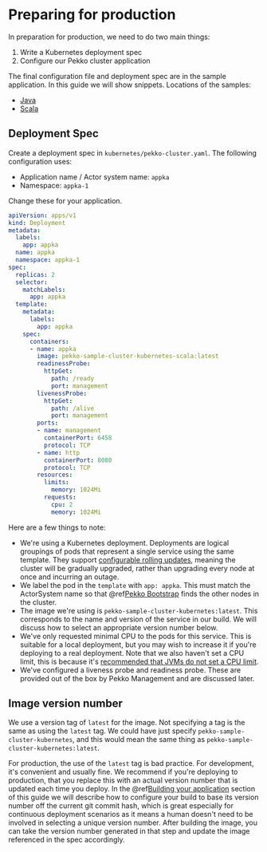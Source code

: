 # Preparing for production

In preparation for production, we need to do two main things:

1. Write a Kubernetes deployment spec
1. Configure our Pekko cluster application 

The final configuration file and deployment spec are in the sample application.
In this guide we will show snippets. Locations of the samples:

* [Java](https://developer.lightbend.com/start/?group=akka&project=pekko-sample-cluster-kubernetes-java) 
* [Scala](https://developer.lightbend.com/start/?group=akka&project=pekko-sample-cluster-kubernetes-scala)

## Deployment Spec

Create a deployment spec in `kubernetes/pekko-cluster.yaml`. The following configuration uses:

* Application name / Actor system name: `appka`
* Namespace: `appka-1`

Change these for your application.

```yaml
apiVersion: apps/v1
kind: Deployment
metadata:
  labels:
    app: appka
  name: appka
  namespace: appka-1
spec:
  replicas: 2
  selector:
    matchLabels:
      app: appka
  template:
    metadata:
      labels:
        app: appka
    spec:
      containers:
      - name: appka
        image: pekko-sample-cluster-kubernetes-scala:latest
        readinessProbe:
          httpGet:
            path: /ready
            port: management
        livenessProbe:
          httpGet:
            path: /alive
            port: management
        ports:
        - name: management
          containerPort: 6458
          protocol: TCP
        - name: http
          containerPort: 8080
          protocol: TCP
        resources:
          limits:
            memory: 1024Mi
          requests:
            cpu: 2
            memory: 1024Mi
```
Here are a few things to note:

* We're using a Kubernetes deployment. Deployments are logical groupings of pods that represent a single service using the same template. 
  They support [configurable rolling updates](https://kubernetes.io/docs/reference/generated/kubernetes-api/v1.11/#deploymentstrategy-v1-apps), 
  meaning the cluster will be gradually upgraded, rather than upgrading every node at once and incurring an outage.
* We label the pod in the `template` with `app: appka`. This must match the ActorSystem name so that @ref[Pekko Bootstrap](../bootstrap/index.md) finds the other nodes in the cluster.
* The image we're using is `pekko-sample-cluster-kubernetes:latest`. This corresponds to the name and version of the service in our build. 
  We will discuss how to select an appropriate version number below.
* We've only requested minimal CPU to the pods for this service. This is suitable for a local deployment, but you may wish to increase it if you're 
  deploying to a real deployment. Note that we also haven't set a CPU limit, this is because it's 
  [recommended that JVMs do not set a CPU limit](https://pekko.apache.org/docs/pekko/current/additional/deploying.html#resource-limits).
* We've configured a liveness probe and readiness probe. These are provided out of the box by Pekko Management and are discussed later.

## Image version number

We use a version tag of `latest` for the image. Not specifying a tag is the same as using the `latest` tag. We could have just specify
`pekko-sample-cluster-kubernetes`, and this would mean the same thing as `pekko-sample-cluster-kubernetes:latest`.

For production, the use of the `latest` tag is bad practice. 
For development, it's convenient and usually fine. We recommend if 
you're deploying to production, that you replace this with an actual version number that is updated each time you deploy. 
In the @ref[Building your application](building.md) section of this guide we will describe how to configure your build to base its 
version number off the current git commit hash, which is great especially for continuous deployment scenarios as it means a human doesn't 
need to be involved in selecting a unique version number. After building the image, you can take the version number generated in that step 
and update the image referenced in the spec accordingly.






